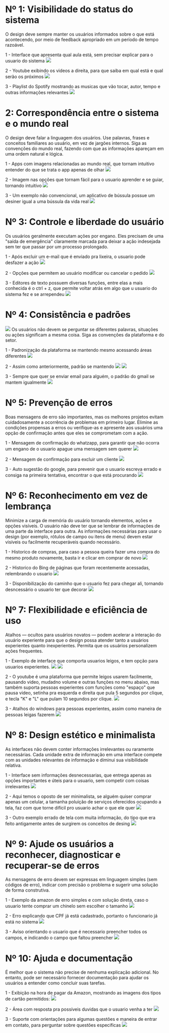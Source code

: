 # Nº 1: Visibilidade do status do sistema
O design deve sempre manter os usuários informados sobre o que está acontecendo, por meio de feedback apropriado em um período de tempo razoável.

1 - Interface que apresenta qual aula está, sem precisar explicar para o usuario do sistema
<img src="../img/h1-1.png">

2 - Youtube exibindo os videos a direita, para que saiba em qual está e qual serão os próximos
<img src="../img/h2-1.png">

3 - Playlist do Spotify mostrando as musicas que vão tocar, autor, tempo e outras informações relevantes
<img src="../img/h2-3.png">

# 2: Correspondência entre o sistema e o mundo real
O design deve falar a linguagem dos usuários. Use palavras, frases e conceitos familiares ao usuário, em vez de jargões internos. Siga as convenções do mundo real, fazendo com que as informações apareçam em uma ordem natural e lógica.

1 - Apps com imagens relacionadas ao mundo real, que tornam intuitivo entender do que se trata o app apenas de olhar
<img src="../img/h2-1.png">

2 - Imagem nas opções que tornam fácil para o usuario aprender e se guiar, tornando intuitivo
<img src="../img/h8-1.png">

3 - Um exemplo não convencional, um aplicativo de bússula possue um desiner igual a uma bússula da vida real
<img src="../img/h2-3.png">

# Nº 3: Controle e liberdade do usuário
Os usuários geralmente executam ações por engano. Eles precisam de uma "saída de emergência" claramente marcada para deixar a ação indesejada sem ter que passar por um processo prolongado.

1 - Após excluir um e-mail que é enviado pra lixeira, o usuario pode desfazer a ação
<img src="../img/h3-1.png">

2 - Opções que permitem ao usuário modificar ou cancelar o pedido
<img src="../img/h3-2.png">

3 - Editores de texto possuem diversas funções, entre elas a mais conhecida é o ctrl + z, que permite voltar atrás em algo que u usuario do sistema fez e se arrependeu
<img src="../img/h3-3.png">

# Nº 4: Consistência e padrões
<img src="../img/h4.png">
Os usuários não devem se perguntar se diferentes palavras, situações ou ações significam a mesma coisa. Siga as convenções da plataforma e do setor.

1 - Padronização da plataforma se mantendo mesmo acessando áreas diferentes
<img src="../img/h4-1.png">

2 - Assim como anteriormente, padrão se mantendo
<img src="../img/h4-2-1.png">
<img src="../img/h4-2-2.png">

3 - Sempre que quer se enviar email para alguém, o padrão do gmail se mantem igualmente
<img src="../img/h4-3.png">

# Nº 5: Prevenção de erros
Boas mensagens de erro são importantes, mas os melhores projetos evitam cuidadosamente a ocorrência de problemas em primeiro lugar. Elimine as condições propensas a erros ou verifique-as e apresente aos usuários uma opção de confirmação antes que eles se comprometam com a ação.

1 - Mensagem de confirmação do whatzapp, para garantir que não ocorra um engano de o usuario apague uma mensagem sem querer
<img src="../img/h5-1.png">

2 - Mensagem de confirmação para excluir um cliente
<img src="../img/h5-2.png">

3 - Auto sugestão do google, para prevenir que o usuario escreva errado e consiga na primeira tentativa, encontrar o que está procurando
<img src="../img/h5-3.png">

# Nº 6: Reconhecimento em vez de lembrança
Minimize a carga de memória do usuário tornando elementos, ações e opções visíveis. O usuário não deve ter que se lembrar de informações de uma parte da interface para outra. As informações necessárias para usar o design (por exemplo, rótulos de campo ou itens de menu) devem estar visíveis ou facilmente recuperáveis ​​quando necessário.

1 - Historico de compras, para caso a pessoa queira fazer uma compra do mesmo produto novamente, basta ir e clicar em comprar de novo
<img src="../img/h6-1.png">

2 - Historico do Bing de páginas que foram recentemente acessadas, relembrando o usuario
<img src="../img/h6-2.png">

3 - Disponibilização do caminho que o usuario fez para chegar ali, tornando desncessário o usuario ter que decorar
<img src="../img/h6-3.png">

# Nº 7: Flexibilidade e eficiência de uso
Atalhos — ocultos para usuários novatos — podem acelerar a interação do usuário experiente para que o design possa atender tanto a usuários experientes quanto inexperientes. Permita que os usuários personalizem ações frequentes.

1 - Exemplo de interface que comporta usuarios leigos, e tem opção para usuarios experientes.
<img src="../img/h7-1-1.png">
<img src="../img/h7-1-2.png">

2 - O youtube é uma plataforma que permite leigos usarem facilmente, pausando video, mudadno volume e outras funções no menu abaixo, mas também suporta pessoas experientes com funções como "espaço" que pausa video, setinha pra esquerda e direita que pula 5 segundos por clique, e tecla "K" e "L" que pulam 10 segundos por clique.
<img src="../img/h7-2.png">

3 - Atalhos do windows para pessoas experientes, assim como maneira de pessoas leigas fazerem
<img src="../img/h7-3.png">

# Nº 8: Design estético e minimalista
As interfaces não devem conter informações irrelevantes ou raramente necessárias. Cada unidade extra de informação em uma interface compete com as unidades relevantes de informação e diminui sua visibilidade relativa.

1 - Interface sem informações desnecessarias, que entrega apenas as opções importantes e úteis para o usuario, sem competir com coisas irrelevantes
<img src="../img/h8-1.png">

2 - Aqui temos o oposto de ser minimalista, se alguém quiser comprar apenas um celular, a tamanha poluição de serviços oferecidos ocupando a tela, faz com que torne difícil pro usuario achar o que ele quer
<img src="../img/h8-2.png">

3 - Outro exemplo errado de tela com muita informação, do tipo que era feito antigamente antes de surgirem os conceitos de desing
<img src="../img/h8-3.png">

# Nº 9: Ajude os usuários a reconhecer, diagnosticar e recuperar-se de erros
As mensagens de erro devem ser expressas em linguagem simples (sem códigos de erro), indicar com precisão o problema e sugerir uma solução de forma construtiva.

1 - Exemplo da amazon de erro simples e com solução direta, caso o usuario tente comprar um chinelo sem escolher o tamanho
<img src="../img/h9-1.png">

2 - Erro explicando que CPF já está cadastrado, portanto o funcionario já está no sistema
<img src="../img/h9-2.png">

3 - Aviso orientando o usuario que é necessario preencher todos os campos, e indicando o campo que faltou preencher
<img src="../img/h9-3.png">

# Nº 10: Ajuda e documentação
É melhor que o sistema não precise de nenhuma explicação adicional. No entanto, pode ser necessário fornecer documentação para ajudar os usuários a entender como concluir suas tarefas.

1 - Exibição na hora de pagar da Amazon, mostrando as imagens dos tipos de cartão permitidos:
<img src="../img/h10-1.png">

2 - Área com resposta pra possíveis duvidas que o usuario venha a ter
<img src="../img/h10-2.png">

3 - Suporte com orientações para algumas questões e maneira de entrar em contato, para perguntar sobre questões especificas
<img src="../img/h10-3.png">






















